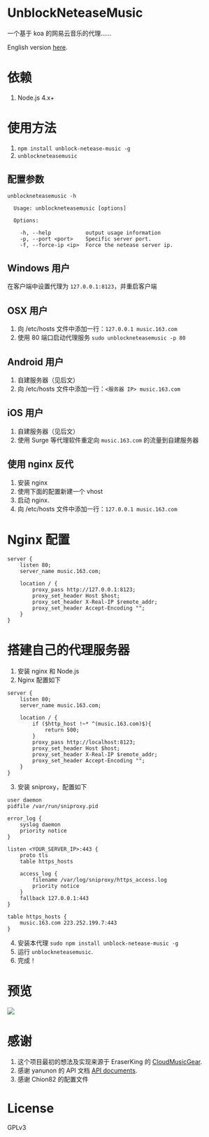 # UnblockNeteaseMusic

一个基于 koa 的网易云音乐的代理……

English version [here](https://github.com/ITJesse/UnblockNeteaseMusic/blob/master/README_en.md).

# 依赖

1. Node.js 4.x+

# 使用方法

1. `npm install unblock-netease-music -g`
2. `unblockneteasemusic`

## 配置参数

```
unblockneteasemusic -h

  Usage: unblockneteasemusic [options]

  Options:

    -h, --help           output usage information
    -p, --port <port>    Specific server port.
    -f, --force-ip <ip>  Force the netease server ip.
```

## Windows 用户

在客户端中设置代理为 `127.0.0.1:8123`，并重启客户端

## OSX 用户

1. 向 /etc/hosts 文件中添加一行：`127.0.0.1 music.163.com`
2. 使用 80 端口启动代理服务 `sudo unblockneteasemusic -p 80`

## Android 用户

1. 自建服务器（见后文）
2. 向 /etc/hosts 文件中添加一行：`<服务器 IP> music.163.com`

## iOS 用户

1. 自建服务器（见后文）
2. 使用 Surge 等代理软件重定向 `music.163.com` 的流量到自建服务器

## 使用 nginx 反代

1. 安装 nginx
2. 使用下面的配置新建一个 vhost
3. 启动 nginx.
4. 向 /etc/hosts 文件中添加一行：`127.0.0.1 music.163.com`

# Nginx 配置

```
server {
    listen 80;
    server_name music.163.com;

    location / {
        proxy_pass http://127.0.0.1:8123;
        proxy_set_header Host $host;
        proxy_set_header X-Real-IP $remote_addr;
        proxy_set_header Accept-Encoding "";
    }
}
  ```

# 搭建自己的代理服务器

1. 安装 nginx 和 Node.js
2. Nginx 配置如下

  ```
  server {
      listen 80;
      server_name music.163.com;

      location / {
          if ($http_host !~* ^(music.163.com)$){
              return 500;
          }
          proxy_pass http://localhost:8123;
          proxy_set_header Host $host;
          proxy_set_header X-Real-IP $remote_addr;
          proxy_set_header Accept-Encoding "";
      }
  }
  ```

3. 安装 sniproxy，配置如下

  ```
  user daemon
  pidfile /var/run/sniproxy.pid

  error_log {
      syslog daemon
      priority notice
  }

  listen <YOUR_SERVER_IP>:443 {
      proto tls
      table https_hosts

      access_log {
          filename /var/log/sniproxy/https_access.log
          priority notice
      }
      fallback 127.0.0.1:443
  }

  table https_hosts {
      music.163.com 223.252.199.7:443
  }
  ```

4. 安装本代理 `sudo npm install unblock-netease-music -g`
5. 运行 `unblockneteasemusic`.
6. 完成！

# 预览

![](https://dn-itjesse.qbox.me/github%2Fphoto_2016-03-31_01-11-14.jpg)

# 感谢

1. 这个项目最初的想法及实现来源于 EraserKing 的 [CloudMusicGear](https://github.com/EraserKing/CloudMusicGear).
2. 感谢 yanunon 的 API 文档 [API documents](https://github.com/yanunon/NeteaseCloudMusic/wiki/%E7%BD%91%E6%98%93%E4%BA%91%E9%9F%B3%E4%B9%90API%E5%88%86%E6%9E%90).
3. 感谢 Chion82 的配置文件

# License

GPLv3
